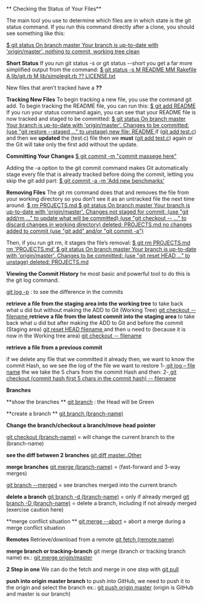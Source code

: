 <p>** Checking the Status of Your Files**</p>
The main tool you use to determine which files are in which state is the git status command. If you run this command directly after a clone, you should see something like this:

<ins>$ git status
On branch master
Your branch is up-to-date with 'origin/master'.
nothing to commit, working tree clean</ins>

**Short Status**
If you run git status -s or git status --short you get a far more simplified output from the command:
<ins>$ git status -s
 M README
MM Rakefile
A  lib/git.rb
M  lib/simplegit.rb
?? LICENSE.txt</ins>

New files that aren’t tracked have a **??**

**Tracking New Files**
To begin tracking a new file, you use the command git add. To begin tracking the README file, you can run this:
<ins>$ git add README</ins>
If you run your status command again, you can see that your README file is now tracked and staged to be committed:
<ins>$ git status
On branch master
Your branch is up-to-date with 'origin/master'.
Changes to be committed:
  (use "git restore --staged <file>..." to unstage)
    new file:   README
</ins>
if (<ins>git add test.c</ins>) and then we **updated** the (test.c) file then we **must** (<ins>git add test.c</ins>) again or the Git will take only the first add without the update.


**Committing Your Changes**
<ins>$ git commit -m "commit massege here"</ins>

 Adding the -a option to the git commit command makes Git automatically stage every file that is already tracked before doing the commit, letting you skip the git add part:
<ins>$ git commit -a -m 'Add new benchmarks'</ins>



**Removing Files**
The git rm command does that and removes the file from your working directory so you don’t see it as an untracked file the next time around.
<ins>$ rm PROJECTS.md
$ git status
On branch master
Your branch is up-to-date with 'origin/master'.
Changes not staged for commit:
  (use "git add/rm <file>..." to update what will be committed)
  (use "git checkout -- <file>..." to discard changes in working directory)      deleted:    PROJECTS.md
no changes added to commit (use "git add" and/or "git commit -a")</ins>

Then, if you run git rm, it stages the file’s removal:
<ins>$ git rm PROJECTS.md
rm 'PROJECTS.md'
$ git status
On branch master
Your branch is up-to-date with 'origin/master'.
Changes to be committed:
  (use "git reset HEAD <file>..." to unstage)
    deleted:    PROJECTS.md
</ins>

**Viewing the Commit History**
he most basic and powerful tool to do this is the git log command.

<ins>git log -p</ins>  : to see the difference in the commits



**retrieve a file from the staging area into the working tree**
to take back what u did but without making the ADD to Git (Working Tree)
<ins>git checkout -- filename </ins>
**retrieve a file from the latest commit into the staging area**
to take back what u did but after making the ADD to Git and before the commit (Staging area)
<ins>git reset HEAD filename </ins>
and then u need to (because it is now in the Working tree area) 
<ins>git checkout -- filename  </ins> 

**retrieve a file from a previous commit**

if we delete any file that we committed it already then, we want to know the commit Hash, so we see the log of the file we want to restore
1-<ins> git log – file name</ins>
the we take the 5 chars from the commit Hash and then:
2-<ins> git checkout (commit hash first 5 chars in the commit hash) -- filename </ins>


****Branches****

**show the branches **
<ins>git branch</ins> :  the Head will be Green


**create a branch **
<ins>git branch (branch-name) </ins>


**Change the branch/checkout a branch/move head pointer**

<ins>git checkout (branch-name)</ins> = will change the current branch to the (branch-name)


**see the diff between 2 branches**
<ins>git diff master..Other</ins>

**merge branches**
<ins>git merge (branch-name)</ins>  = (fast-forward and 3-way merges)

 <ins>git branch --merged</ins> = see branches merged into the current branch

**delete a branch**
 <ins>git branch -d (branch-name)</ins>  = only if already merged
 <ins>git branch -D (branch-name)</ins> = delete a branch, including if not already merged (exercise caution here) 

**merge conflict situation **
<ins>git merge --abort</ins> = abort a merge during a merge conflict situation





<strong>**Remotes**</strong>
Retrieve/download from a remote 
 <ins>git fetch (remote name)</ins>

**merge branch or tracking-branch**
 git merge (branch or tracking branch name) ex.: <ins>git merge origin/master</ins>

**2 Step in one**
We can do the fetch and merge in one step with 
<ins>git pull</ins>

**push into origin master branch**
to push into GitHub, we need to push it to the origin and select the branch ex.:
<ins>git push origin master</ins>     (origin is GitHub and master is our branch)
